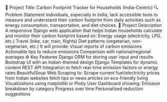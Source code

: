 🏡 Project Title: Carbon Footprint Tracker for Households (India-Centric)
🔍 Problem Statement
Individuals, especially in India, lack accessible tools to measure and understand their carbon footprint from daily activities such as energy consumption, transportation, and diet choices.
📘 Project Description
A responsive Django web application that helps Indian households calculate and monitor their carbon footprint based on:
Energy usage (electricity, LPG, etc.)
Travel (bike, car, train, flights)
Diet patterns (vegetarian, non-vegetarian, etc.)
It will provide:
Visual reports of carbon emissions
Actionable tips to reduce emissions
Comparison with national/regional averages
⚙️ Key Features
Django ORM for storing user input and results
Bootstrap UI with an Indian-themed design
Django Templates for dynamic content
REST API Integration to fetch real-time emission factors or energy rates
BeautifulSoup Web Scraping to:
Scrape current fuel/electricity prices from Indian websites
fetch tips or news articles on eco-friendly living
Visualizations using matplotlib or Plotly 
User Dashboard showing:
Emission breakdown by category
Progress over time
Personalized reduction suggestions
